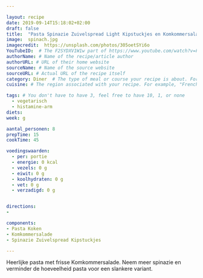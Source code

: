 ```yaml
---

layout: recipe
date: 2019-09-14T15:18:02+02:00
draft: false
title:  "Pasta Spinazie Zuivelspread Light Kipstuckjes en Komkommersalade" # The title of your awesome recipe
image:  spinach.jpg
imagecredit:  https://unsplash.com/photos/305oetSYi6o
YouTubeID:  # The F2SYDXV1W1w part of https://www.youtube.com/watch?v=F2SYDXV1W1w
authorName: # Name of the recipe/article author
authorURL: # URL of their home website
sourceName: # Name of the source website
sourceURL: # Actual URL of the recipe itself
category: Diner  # The type of meal or course your recipe is about. For example: "dinner", "entree", or "dessert".
cuisine: # The region associated with your recipe. For example, "French", Mediterranean", or "American".

tags: # You don't have to have 3, feel free to have 10, 1, or none
  - vegetarisch
  - histamine-arm
diets: 
week: g

aantal_personen: 8
prepTime: 15
cookTime: 45

voedingswaarden:
  - per: portie
  - energie: 0 kcal
  - vezels: 0 g
  - eiwit: 0 g
  - koolhydraten: 0 g
  - vet: 0 g
  - verzadigd: 0 g


directions:
-

components:
- Pasta Koken
- Komkommersalade
- Spinazie Zuivelspread Kipstuckjes

---
```


Heerlijke pasta met frisse Komkommersalade. Neem meer spinazie en verminder de
hoeveelheid pasta voor een slankere variant.
